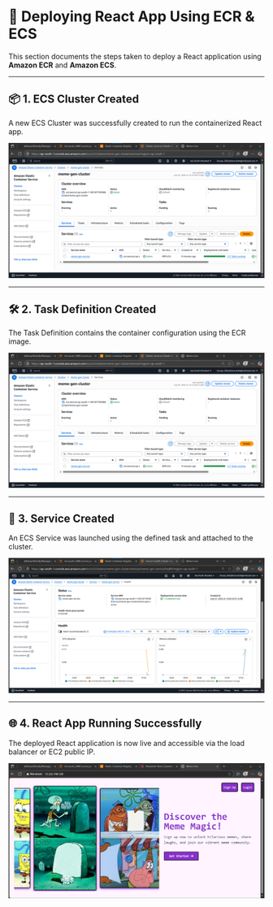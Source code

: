 # 🚀 Deploying React App Using ECR & ECS

This section documents the steps taken to deploy a React application using **Amazon ECR** and **Amazon ECS**.

---

## 📦 1. ECS Cluster Created

A new ECS Cluster was successfully created to run the containerized React app.

<div align="center">
  <img src="ECS_SS/Screenshot 2025-07-07 131436.png" alt="ECS Cluster Created" width="700"/>
</div>

---

## 🛠️ 2. Task Definition Created

The Task Definition contains the container configuration using the ECR image.

<div align="center">
  <img src="ECS_SS/Screenshot 2025-07-07 131436.png" alt="ECS Task Definition" width="700"/>
</div>

---

## 📡 3. Service Created

An ECS Service was launched using the defined task and attached to the cluster.

<div align="center">
  <img src="ECS_SS/Screenshot 2025-07-07 131733.png" alt="ECS Service Created" width="700"/>
</div>

---

## 🌐 4. React App Running Successfully

The deployed React application is now live and accessible via the load balancer or EC2 public IP.

<div align="center">
  <img src="ECS_SS/Screenshot 2025-07-07 131850.png" alt="React App Running" width="700"/>
</div>
